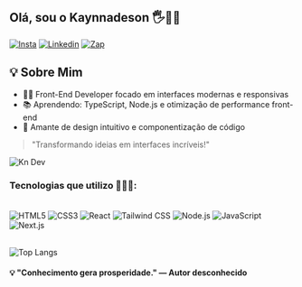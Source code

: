 ## Olá, sou o Kaynnadeson 🖐️🧑‍💻

[![Insta](https://img.shields.io/badge/Instagram-E4405F?style=for-the-badge&logo=instagram&logoColor=white)](https://instagram.com)
[![Linkedin](https://img.shields.io/badge/LinkedIn-0077B5?style=for-the-badge&logo=linkedin&logoColor=white)](https://instagram.com)
[![Zap](https://img.shields.io/badge/WhatsApp-25D366?style=for-the-badge&logo=whatsapp&logoColor=white)](https://wa.me/5585981169120)

## 💡 Sobre Mim
- 👨‍💻 Front-End Developer focado em interfaces modernas e responsivas
- 📚 Aprendendo: TypeScript, Node.js e otimização de performance front-end
- 🎨 Amante de design intuitivo e componentização de código

> "Transformando ideias em interfaces incríveis!"

![Kn Dev](https://github-readme-stats.vercel.app/api?username=kaynnandeson&show_icons=true&theme=radical)

### Tecnologias que utilizo 🧑‍💻🤖:
<div style="display: inline_block"><br>
  <img src="https://img.shields.io/badge/HTML5-E34F26?style=for-the-badge&logo=html5&logoColor=white" align="center" alt="HTML5">
  <img src="https://img.shields.io/badge/CSS3-1572B6?style=for-the-badge&logo=css3&logoColor=white" align="center" alt="CSS3">
  <img src="https://img.shields.io/badge/React-20232A?style=for-the-badge&logo=react&logoColor=61DAFB" align="center" alt="React">
  <img src="https://img.shields.io/badge/Tailwind_CSS-38B2AC?style=for-the-badge&logo=tailwind-css&logoColor=white" align="center" alt="Tailwind CSS">
  <img src="https://img.shields.io/badge/Node.js-43853D?style=for-the-badge&logo=node.js&logoColor=white" align="center" alt="Node.js">
  <img src="https://img.shields.io/badge/JavaScript-F7DF1E?style=for-the-badge&logo=javascript&logoColor=black" align="center" alt="JavaScript">
  <img src="https://img.shields.io/badge/Next-black?style=for-the-badge&logo=next.js&logoColor=white" align="center" alt="Next.js">

</div><br>

![Top Langs](https://github-readme-stats.vercel.app/api/top-langs/?username=kaynnandeson&layout=compact)

#### 💡 "Conhecimento gera prosperidade." — Autor desconhecido
